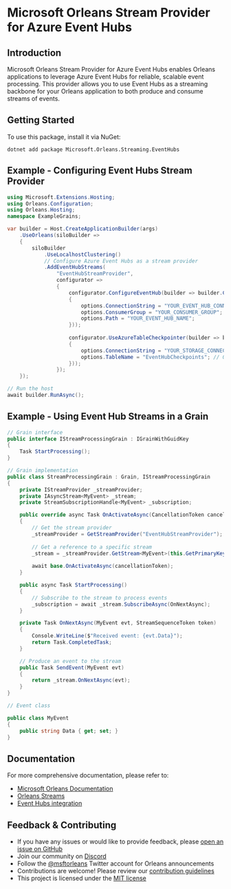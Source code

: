 # Microsoft Orleans Stream Provider for Azure Event Hubs

## Introduction
Microsoft Orleans Stream Provider for Azure Event Hubs enables Orleans applications to leverage Azure Event Hubs for reliable, scalable event processing. This provider allows you to use Event Hubs as a streaming backbone for your Orleans application to both produce and consume streams of events.

## Getting Started
To use this package, install it via NuGet:

```shell
dotnet add package Microsoft.Orleans.Streaming.EventHubs
```

## Example - Configuring Event Hubs Stream Provider

```csharp
using Microsoft.Extensions.Hosting;
using Orleans.Configuration;
using Orleans.Hosting;
namespace ExampleGrains;

var builder = Host.CreateApplicationBuilder(args)
    .UseOrleans(siloBuilder =>
    {
        siloBuilder
            .UseLocalhostClustering()
            // Configure Azure Event Hubs as a stream provider
            .AddEventHubStreams(
                "EventHubStreamProvider",
                configurator => 
                {
                    configurator.ConfigureEventHub(builder => builder.Configure(options => 
                    {
                        options.ConnectionString = "YOUR_EVENT_HUB_CONNECTION_STRING";
                        options.ConsumerGroup = "YOUR_CONSUMER_GROUP"; // Default is "$Default"
                        options.Path = "YOUR_EVENT_HUB_NAME";
                    }));
                    
                    configurator.UseAzureTableCheckpointer(builder => builder.Configure(options => 
                    {
                        options.ConnectionString = "YOUR_STORAGE_CONNECTION_STRING";
                        options.TableName = "EventHubCheckpoints"; // Optional
                    }));
                });
    });

// Run the host
await builder.RunAsync();
```

## Example - Using Event Hub Streams in a Grain

```csharp
// Grain interface
public interface IStreamProcessingGrain : IGrainWithGuidKey
{
    Task StartProcessing();
}

// Grain implementation
public class StreamProcessingGrain : Grain, IStreamProcessingGrain
{
    private IStreamProvider _streamProvider;
    private IAsyncStream<MyEvent> _stream;
    private StreamSubscriptionHandle<MyEvent> _subscription;

    public override async Task OnActivateAsync(CancellationToken cancellationToken)
    {
        // Get the stream provider
        _streamProvider = GetStreamProvider("EventHubStreamProvider");
        
        // Get a reference to a specific stream
        _stream = _streamProvider.GetStream<MyEvent>(this.GetPrimaryKey(), "MyStreamNamespace");
        
        await base.OnActivateAsync(cancellationToken);
    }

    public async Task StartProcessing()
    {
        // Subscribe to the stream to process events
        _subscription = await _stream.SubscribeAsync(OnNextAsync);
    }

    private Task OnNextAsync(MyEvent evt, StreamSequenceToken token)
    {
        Console.WriteLine($"Received event: {evt.Data}");
        return Task.CompletedTask;
    }

    // Produce an event to the stream
    public Task SendEvent(MyEvent evt)
    {
        return _stream.OnNextAsync(evt);
    }
}

// Event class

public class MyEvent
{
    public string Data { get; set; }
}
```

## Documentation
For more comprehensive documentation, please refer to:
- [Microsoft Orleans Documentation](https://learn.microsoft.com/dotnet/orleans/)
- [Orleans Streams](https://learn.microsoft.com/en-us/dotnet/orleans/streaming/)
- [Event Hubs integration](https://learn.microsoft.com/en-us/dotnet/orleans/implementation/streams-implementation)

## Feedback & Contributing
- If you have any issues or would like to provide feedback, please [open an issue on GitHub](https://github.com/dotnet/orleans/issues)
- Join our community on [Discord](https://aka.ms/orleans-discord)
- Follow the [@msftorleans](https://twitter.com/msftorleans) Twitter account for Orleans announcements
- Contributions are welcome! Please review our [contribution guidelines](https://github.com/dotnet/orleans/blob/main/CONTRIBUTING.md)
- This project is licensed under the [MIT license](https://github.com/dotnet/orleans/blob/main/LICENSE)